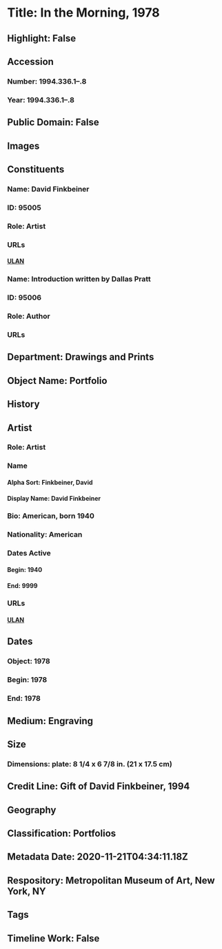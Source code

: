# Title: In the Morning, 1978
## Highlight: False
## Accession
### Number: 1994.336.1–.8
### Year: 1994.336.1–.8
## Public Domain: False
## Images
## Constituents
### Name: David Finkbeiner
### ID: 95005
### Role: Artist
### URLs
#### [ULAN](http://vocab.getty.edu/page/ulan/500060795)
### Name: Introduction written by Dallas Pratt
### ID: 95006
### Role: Author
### URLs
## Department: Drawings and Prints
## Object Name: Portfolio
## History
## Artist
### Role: Artist
### Name
#### Alpha Sort: Finkbeiner, David
#### Display Name: David Finkbeiner
### Bio: American, born 1940
### Nationality: American
### Dates Active
#### Begin: 1940
#### End: 9999
### URLs
#### [ULAN](http://vocab.getty.edu/page/ulan/500060795)
## Dates
### Object: 1978
### Begin: 1978
### End: 1978
## Medium: Engraving
## Size
### Dimensions: plate: 8 1/4 x 6 7/8 in. (21 x 17.5 cm)
## Credit Line: Gift of David Finkbeiner, 1994
## Geography
## Classification: Portfolios
## Metadata Date: 2020-11-21T04:34:11.18Z
## Respository: Metropolitan Museum of Art, New York, NY
## Tags
## Timeline Work: False